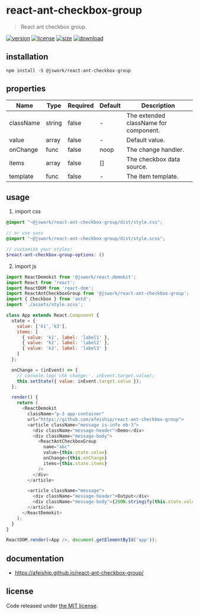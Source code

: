 # react-ant-checkbox-group
> React ant checkbox group.

[![version][version-image]][version-url]
[![license][license-image]][license-url]
[![size][size-image]][size-url]
[![download][download-image]][download-url]

## installation
```shell
npm install -S @jswork/react-ant-checkbox-group
```

## properties
| Name      | Type   | Required | Default | Description                           |
| --------- | ------ | -------- | ------- | ------------------------------------- |
| className | string | false    | -       | The extended className for component. |
| value     | array  | false    | -       | Default value.                        |
| onChange  | func   | false    | noop    | The change handler.                   |
| items     | array  | false    | []      | The checkbox data source.             |
| template  | func   | false    | -       | The item template.                    |


## usage
1. import css
  ```scss
  @import "~@jswork/react-ant-checkbox-group/dist/style.css";

  // or use sass
  @import "~@jswork/react-ant-checkbox-group/dist/style.scss";

  // customize your styles:
  $react-ant-checkbox-group-options: ()
  ```
2. import js
  ```js
  import ReactDemokit from '@jswork/react-demokit';
  import React from 'react';
  import ReactDOM from 'react-dom';
  import ReactAntCheckboxGroup from '@jswork/react-ant-checkbox-group';
  import { Checkbox } from 'antd';
  import './assets/style.scss';

  class App extends React.Component {
    state = {
      value: ['k1','k3'],
      items: [
        { value: 'k1', label: 'label1' },
        { value: 'k2', label: 'label2' },
        { value: 'k3', label: 'label3' }
      ]
    };

    onChange = (inEvent) => {
      // console.log('chk change:', inEvent.target.value);
      this.setState({ value: inEvent.target.value });
    };

    render() {
      return (
        <ReactDemokit
          className="p-3 app-container"
          url="https://github.com/afeiship/react-ant-checkbox-group">
          <article className="message is-info mb-3">
            <div className="message-header">Demo</div>
            <div className="message-body">
              <ReactAntCheckboxGroup
                name="abc"
                value={this.state.value}
                onChange={this.onChange}
                items={this.state.items}
              />
            </div>
          </article>

          <article className="message">
            <div className="message-header">Output</div>
            <div className="message-body">{JSON.stringify(this.state.value)}</div>
          </article>
        </ReactDemokit>
      );
    }
  }

  ReactDOM.render(<App />, document.getElementById('app'));

  ```

## documentation
- https://afeiship.github.io/react-ant-checkbox-group/


## license
Code released under [the MIT license](https://github.com/afeiship/react-ant-checkbox-group/blob/master/LICENSE.txt).

[version-image]: https://img.shields.io/npm/v/@jswork/react-ant-checkbox-group
[version-url]: https://npmjs.org/package/@jswork/react-ant-checkbox-group

[license-image]: https://img.shields.io/npm/l/@jswork/react-ant-checkbox-group
[license-url]: https://github.com/afeiship/react-ant-checkbox-group/blob/master/LICENSE.txt

[size-image]: https://img.shields.io/bundlephobia/minzip/@jswork/react-ant-checkbox-group
[size-url]: https://github.com/afeiship/react-ant-checkbox-group/blob/master/dist/react-ant-checkbox-group.min.js

[download-image]: https://img.shields.io/npm/dm/@jswork/react-ant-checkbox-group
[download-url]: https://www.npmjs.com/package/@jswork/react-ant-checkbox-group
